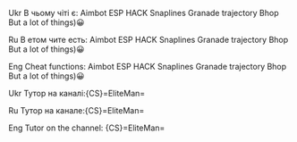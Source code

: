 Ukr
В чьому чіті є:
Aimbot
ESP HACK
Snaplines
Granade trajectory
Bhop
But a lot of things)😀

Ru
В етом чите есть:
Aimbot
ESP HACK
Snaplines
Granade trajectory
Bhop
But a lot of things)😀

Eng
Cheat functions:
Aimbot
ESP HACK
Snaplines
Granade trajectory
Bhop
But a lot of things)😀

Ukr
Тутор на каналі:{CS}=EliteMan=

Ru
Тутор на канале:{CS}=EliteMan=

Eng
Tutor on the channel: {CS}=EliteMan=
